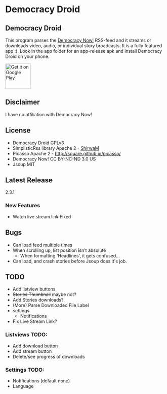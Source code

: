 Democracy Droid
===============

## Democracy Droid
This program parses the [Democracy Now!](http://democracynow.org) RSS-feed and it streams or downloads video, audio, or individual story broadcasts. It is a fully featured app :). Look in the app folder for an app-release.apk and install Democracy Droid on your phone.

[<img src="https://play.google.com/intl/en_us/badges/images/generic/en_badge_web_generic.png"
      alt="Get it on Google Play"
      height="80">](https://play.google.com/store/apps/details?id=com.workingagenda.democracydroid)
      
## Disclaimer
I have no affiliation with Democracy Now!

## License
- Democracy Droid GPLv3
- SimplisticRss library Apache 2 - [ShirwaM](https://github.com/ShirwaM/Simplistic-RSS)
- Picasso Apache 2 - http://square.github.io/picasso/
- Democracy Now! CC BY-NC-ND 3.0 US
- Jsoup MIT

## Latest Release
2.3.1

### New Features
- Watch live stream link Fixed


## Bugs
- Can load feed multiple times
- When scrolling up, list position isn't absolute
  - When formatting 'Headlines', it gets confused...
- Can load, and crash stories before Jsoup does it's job.

## TODO
- Add listview buttons
- ~~Stories Thumbnail~~ maybe not?
- Add Stories downloads?
- (More) Parse Downloaded File Label
- settings
   - Notifications
- Fix Live Stream Link?

### Listviews TODO:
- Add download button
- Add stream button
- Delete/see progress of downloads

### Settings TODO:
- Notifications (default none)
- Language
